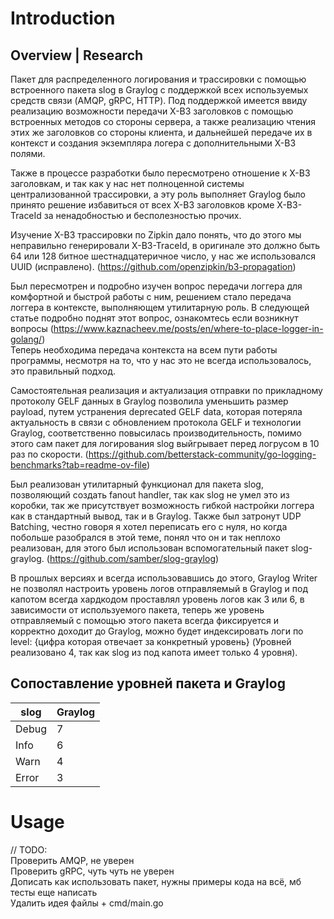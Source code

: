 # Introduction #
## Overview | Research ##
Пакет для распределенного логирования и трассировки с помощью встроенного пакета slog в Graylog с поддержкой всех используемых средств связи (AMQP, gRPC, HTTP). Под поддержкой имеется ввиду реализацию возможности передачи X-B3 заголовков с помощью встроенных методов со стороны сервера, а также реализацию чтения этих же заголовков со стороны клиента, и дальнейшей передаче их в контекст и создания экземпляра логера с дополнительными X-B3 полями.  

Также в процессе разработки было пересмотрено отношение к X-B3 заголовкам, и так как у нас нет полноценной системы централизованной трассировки, а эту роль выполняет Graylog было принято решение избавиться от всех X-B3 заголовков кроме X-B3-TraceId за ненадобностью и бесполезностью прочих. 

Изучение X-B3 трассировки по Zipkin дало понять, что до этого мы неправильно генерировали X-B3-TraceId, в оригинале это должно быть 64 или 128 битное шестнадцатеричное число, у нас же использовался UUID (исправлено). (https://github.com/openzipkin/b3-propagation)

Был пересмотрен и подробно изучен вопрос передачи логгера для комфортной и быстрой работы с ним, решением стало передача логгера в контексте, выполняющем утилитарную роль.
В следующей статье подробно поднят этот вопрос, ознакомтесь если возникнут вопросы
(https://www.kaznacheev.me/posts/en/where-to-place-logger-in-golang/)  
Теперь необходима передача контекста на всем пути работы программы, несмотря на то, что у нас это не всегда использовалось, это правильный подход.

Самостоятельная реализация и актуализация отправки по прикладному протоколу GELF данных в Graylog позволила уменьшить размер payload, путем устранения deprecated GELF data, которая потеряла актуальность в связи с обновлением протокола GELF и технологии Graylog, соответственно повысилась производительность, помимо этого сам пакет для логирования slog выйгрывает перед логрусом в 10 раз по скорости. (https://github.com/betterstack-community/go-logging-benchmarks?tab=readme-ov-file)

Был реализован утилитарный функционал для пакета slog, позволяющий создать fanout handler, так как slog не умел это из коробки, так же присутствует возможность гибкой настройки логгера как в стандартный вывод, так и в Graylog. Также был затронут UDP Batching, честно говоря я хотел переписать его с нуля, но когда побольше разобрался в этой теме, понял что он и так неплохо реализован, для этого был использован вспомогательный пакет slog-graylog. (https://github.com/samber/slog-graylog)  

В прошлых версиях и всегда использовавшись до этого, Graylog Writer не позволял настроить уровень логов отправляемый в Graylog и под капотом всегда хардкодом проставлял уровень логов как 3 или 6, в зависимости от используемого пакета, теперь же уровень отправляемый с помощью этого пакета всегда фиксируется и корректно доходит до Graylog, можно будет индексировать логи по level: {цифра которая отвечает за конкретный уровень}   (Уровней реализовано 4, так как slog из под капота имеет только 4 уровня).   
## Сопоставление уровней пакета и Graylog ##
| slog    | Graylog |
|---------|---------|
| Debug   | 7       |
| Info    | 6       |
| Warn    | 4       |
| Error   | 3       |

# Usage #

// TODO:  
Проверить AMQP, не уверен  
Проверить gRPC, чуть чуть не уверен  
Дописать как использовать пакет, нужны примеры кода на всё, мб тесты еще написать  
Удалить идея файлы + cmd/main.go